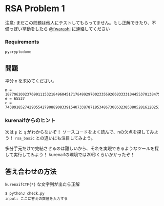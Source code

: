 # RSA Problem 1

注意: まだこの問題は他人にテストしてもらってません。もし正解できたり、不備っぽい挙動をしたら [@fwarashi](https://twitter.com/fwarashi) に連絡してください

### Requirements

`pycryptodome`

## 問題

平分 `m` を求めてください。

```
n = 187796200237699111532184960451717849929700233569266833331044553701384757984511903212716776011450531296695538549114942417603516672062934438062454900890033769804785303893148299
e = 65537
c = 74389185274290554279088908339154073387871853486730063238508052816120251146069599387561974662280478244710251013663118582814646164941358214674201661310764585274767774137734371
```


### kurenaifからのヒント

次は `p` と `q` がわからないぞ！ ソースコードをよく読んで、nの欠点を探してみよう！
`rsa_basic` との違いにも注目してみよう。

多分手元だけで完結させるのは難しいから、それを実現できるようなツールを探して実行してみよう！
kurenaifの環境では20秒くらいかかったぞ！

## 答え合わせの方法

`kurenaifCTF{*}` な文字列が出たら正解

```
$ python3 check.py
input: ここに答えの数値を入力する
```

